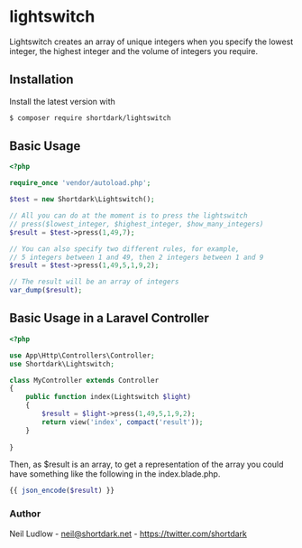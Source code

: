 # lightswitch

Lightswitch creates an array of unique integers when you specify the lowest integer, the highest integer and the volume of integers you require.


## Installation

Install the latest version with

```bash
$ composer require shortdark/lightswitch
```

## Basic Usage

```php
<?php

require_once 'vendor/autoload.php';

$test = new Shortdark\Lightswitch();

// All you can do at the moment is to press the lightswitch
// press($lowest_integer, $highest_integer, $how_many_integers)
$result = $test->press(1,49,7);

// You can also specify two different rules, for example,
// 5 integers between 1 and 49, then 2 integers between 1 and 9
$result = $test->press(1,49,5,1,9,2);

// The result will be an array of integers
var_dump($result);

```

## Basic Usage in a Laravel Controller

```php
<?php

use App\Http\Controllers\Controller;
use Shortdark\Lightswitch;

class MyController extends Controller
{
    public function index(Lightswitch $light)
    {
        $result = $light->press(1,49,5,1,9,2);
        return view('index', compact('result'));
    }
    
}
```

Then, as $result is an array, to get a representation of the array you could have something like the following in the index.blade.php.

```php
{{ json_encode($result) }}
```

### Author

Neil Ludlow - <neil@shortdark.net> - <https://twitter.com/shortdark>